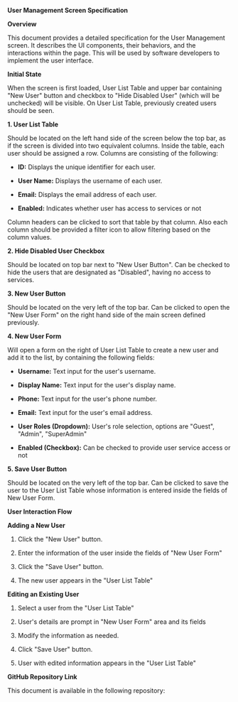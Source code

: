 **User Management Screen Specification**

**Overview**

This document provides a detailed specification for the User Management
screen. It describes the UI components, their behaviors, and the
interactions within the page. This will be used by software developers
to implement the user interface.

**Initial State**

When the screen is first loaded, User List Table and upper bar
containing "New User" button and checkbox to "Hide Disabled User" (which
will be unchecked) will be visible. On User List Table, previously
created users should be seen.

**1. User List Table**

Should be located on the left hand side of the screen below the top bar,
as if the screen is divided into two equivalent columns. Inside the
table, each user should be assigned a row. Columns are consisting of the
following:

-   **ID:** Displays the unique identifier for each user.

-   **User Name:** Displays the username of each user.

-   **Email:** Displays the email address of each user.

-   **Enabled:** Indicates whether user has access to services or not

Column headers can be clicked to sort that table by that column. Also
each column should be provided a filter icon to allow filtering based on
the column values.

**2. Hide Disabled User Checkbox**

Should be located on top bar next to "New User Button". Can be checked
to hide the users that are designated as "Disabled", having no access to
services.

**3. New User Button**

Should be located on the very left of the top bar. Can be clicked to
open the "New User Form" on the right hand side of the main screen
defined previously.

**4. New User Form**

Will open a form on the right of User List Table to create a new user
and add it to the list, by containing the following fields:

-   **Username:** Text input for the user\'s username.

-   **Display Name:** Text input for the user\'s display name.

-   **Phone:** Text input for the user\'s phone number.

-   **Email:** Text input for the user\'s email address.

-   **User Roles (Dropdown):** User's role selection, options are
    "Guest", "Admin", "SuperAdmin"

-   **Enabled (Checkbox):** Can be checked to provide user service
    access or not

**5. Save User Button**

Should be located on the very left of the top bar. Can be clicked to
save the user to the User List Table whose information is entered inside
the fields of New User Form.

**User Interaction Flow**

**Adding a New User**

1.  Click the "New User" button.

2.  Enter the information of the user inside the fields of "New User
    Form"

3.  Click the "Save User" button.

4.  The new user appears in the "User List Table"

**Editing an Existing User**

1.  Select a user from the "User List Table"

2.  User's details are prompt in "New User Form" area and its fields

3.  Modify the information as needed.

4.  Click "Save User" button.

5.  User with edited information appears in the "User List Table"

**GitHub Repository Link**

This document is available in the following repository:
